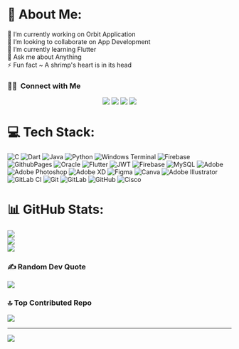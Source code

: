 # 💫 About Me:
🔭 I’m currently working on Orbit Application <br>👯 I’m looking to collaborate on App Development<br>🌱 I’m currently learning Flutter<br>💬 Ask me about Anything<br>⚡ Fun fact ~ A shrimp's heart is in its head


### 🤝🏻 &nbsp;Connect with Me

<p align="center">
<a href="https://www.linkedin.com/in/shehanul-islam-rahin-51767b20a/"><img src="https://img.shields.io/badge/-Shehanul%20Islam%20Rahin-0077B5?style=flat&logo=Linkedin&logoColor=white"/></a>
<a href="mailto:sirahin30@gmail.com"><img src="https://img.shields.io/badge/-sirahin30@gmail.com-D14836?style=flat&logo=Gmail&logoColor=white"/></a>
<a href="https://instagram.com/life_pe_rahin_/"><img src="https://img.shields.io/badge/-life_pe_rahin-E4405F?style=flat&logo=Instagram&logoColor=white"/></a>
<a href="https://facebook.com/planmaster007"><img src="https://img.shields.io/badge/-RA H IN-1877F2?style=flat&logo=Facebook&logoColor=white"/></a>
</p>

# 💻 Tech Stack:
![C](https://img.shields.io/badge/c-%2300599C.svg?style=for-the-badge&logo=c&logoColor=white) ![Dart](https://img.shields.io/badge/dart-%230175C2.svg?style=for-the-badge&logo=dart&logoColor=white) ![Java](https://img.shields.io/badge/java-%23ED8B00.svg?style=for-the-badge&logo=openjdk&logoColor=white) ![Python](https://img.shields.io/badge/python-3670A0?style=for-the-badge&logo=python&logoColor=ffdd54) ![Windows Terminal](https://img.shields.io/badge/Windows%20Terminal-%234D4D4D.svg?style=for-the-badge&logo=windows-terminal&logoColor=white) ![Firebase](https://img.shields.io/badge/firebase-%23039BE5.svg?style=for-the-badge&logo=firebase) ![GithubPages](https://img.shields.io/badge/github%20pages-121013?style=for-the-badge&logo=github&logoColor=white) ![Oracle](https://img.shields.io/badge/Oracle-F80000?style=for-the-badge&logo=oracle&logoColor=white) ![Flutter](https://img.shields.io/badge/Flutter-%2302569B.svg?style=for-the-badge&logo=Flutter&logoColor=white) ![JWT](https://img.shields.io/badge/JWT-black?style=for-the-badge&logo=JSON%20web%20tokens) ![Firebase](https://img.shields.io/badge/firebase-a08021?style=for-the-badge&logo=firebase&logoColor=ffcd34) ![MySQL](https://img.shields.io/badge/mysql-4479A1.svg?style=for-the-badge&logo=mysql&logoColor=white) ![Adobe](https://img.shields.io/badge/adobe-%23FF0000.svg?style=for-the-badge&logo=adobe&logoColor=white) ![Adobe Photoshop](https://img.shields.io/badge/adobe%20photoshop-%2331A8FF.svg?style=for-the-badge&logo=adobe%20photoshop&logoColor=white) ![Adobe XD](https://img.shields.io/badge/Adobe%20XD-470137?style=for-the-badge&logo=Adobe%20XD&logoColor=#FF61F6) ![Figma](https://img.shields.io/badge/figma-%23F24E1E.svg?style=for-the-badge&logo=figma&logoColor=white) ![Canva](https://img.shields.io/badge/Canva-%2300C4CC.svg?style=for-the-badge&logo=Canva&logoColor=white) ![Adobe Illustrator](https://img.shields.io/badge/adobe%20illustrator-%23FF9A00.svg?style=for-the-badge&logo=adobe%20illustrator&logoColor=white) ![GitLab CI](https://img.shields.io/badge/gitlab%20CI-%23181717.svg?style=for-the-badge&logo=gitlab&logoColor=white) ![Git](https://img.shields.io/badge/git-%23F05033.svg?style=for-the-badge&logo=git&logoColor=white) ![GitLab](https://img.shields.io/badge/gitlab-%23181717.svg?style=for-the-badge&logo=gitlab&logoColor=white) ![GitHub](https://img.shields.io/badge/github-%23121011.svg?style=for-the-badge&logo=github&logoColor=white) ![Cisco](https://img.shields.io/badge/cisco-%23049fd9.svg?style=for-the-badge&logo=cisco&logoColor=black)
# 📊 GitHub Stats:
![](https://github-readme-stats.vercel.app/api?username=SIRAHIN&theme=rose_pine&hide_border=false&include_all_commits=true&count_private=true)<br/>
![](https://github-readme-streak-stats.herokuapp.com/?user=SIRAHIN&theme=rose_pine&hide_border=false)<br/>
![](https://github-readme-stats.vercel.app/api/top-langs/?username=SIRAHIN&theme=rose_pine&hide_border=false&include_all_commits=true&count_private=true&layout=compact)

### ✍️ Random Dev Quote
![](https://quotes-github-readme.vercel.app/api?type=horizontal&theme=radical)

### 🔝 Top Contributed Repo
![](https://github-contributor-stats.vercel.app/api?username=SIRAHIN&limit=5&theme=dark&combine_all_yearly_contributions=true)

---
[![](https://visitcount.itsvg.in/api?id=SIRAHIN&icon=6&color=9)](https://visitcount.itsvg.in)

<!-- Proudly created with GPRM ( https://gprm.itsvg.in ) -->
